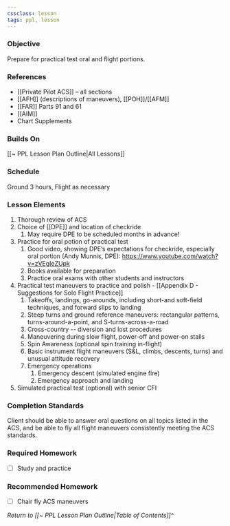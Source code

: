 ```yaml
---
cssclass: lesson
tags: ppl, lesson
---
```

### Objective
Prepare for practical test oral and flight portions.

### References
- [[Private Pilot ACS]] – all sections
- [[AFH]] (descriptions of maneuvers), [[POH]]/[[AFM]]
- [[FAR]] Parts 91 and 61
- [[AIM]]
- Chart Supplements

### Builds On
[[~ PPL Lesson Plan Outline|All Lessons]]

### Schedule
Ground 3 hours, Flight as necessary

### Lesson Elements
1. Thorough review of ACS
2. Choice of [[DPE]] and location of checkride
	1. May require DPE to be scheduled months in advance!
3. Practice for oral potion of practical test
	1. Good video, showing DPE’s expectations for checkride, especially oral portion (Andy Munnis, DPE): https://www.youtube.com/watch?v=zVEgIeZUpk
	2. Books available for preparation
	3. Practice oral exams with other students and instructors
4. Practical test maneuvers to practice and polish - [[Appendix D - Suggestions for Solo Flight Practice]]
	1. Takeoffs, landings, go-arounds, including short-and soft-field techniques, and forward slips to landing
	2. Steep turns and ground reference maneuvers: rectangular patterns, turns-around-a-point, and S-turns-across-a-road
	3. Cross-country -- diversion and lost procedures
	4. Maneuvering during slow flight, power-off and power-on stalls
	5. Spin Awareness (optional spin training in-flight)
	6. Basic instrument flight maneuvers (S&L, climbs, descents, turns) and unusual attitude recovery
	7. Emergency operations
		1. Emergency descent (simulated engine fire)
		2. Emergency approach and landing
5. Simulated practical test (optional) with senior CFI

### Completion Standards
Client should be able to answer oral questions on all topics listed in the ACS, and be able to fly all flight maneuvers consistently meeting the ACS standards.

### Required Homework
 
- [ ] Study and practice

### Recommended Homework 
- [ ] Chair fly ACS maneuvers

*Return to [[~ PPL Lesson Plan Outline|Table of Contents]]^*